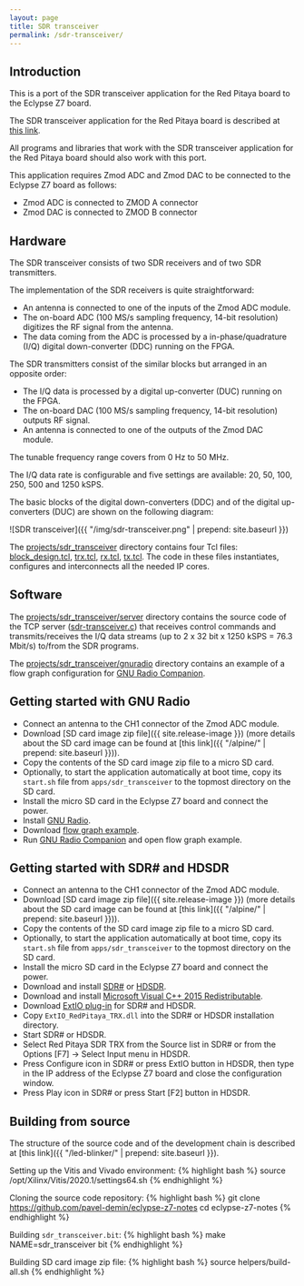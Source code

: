 ```yaml
---
layout: page
title: SDR transceiver
permalink: /sdr-transceiver/
---
```


Introduction
-----

This is a port of the SDR transceiver application for the Red Pitaya board to the Eclypse Z7 board.

The SDR transceiver application for the Red Pitaya board is described at [this link](http://pavel-demin.github.io/red-pitaya-notes/sdr-transceiver).

All programs and libraries that work with the SDR transceiver application for the Red Pitaya board should also work with this port.

This application requires Zmod ADC and Zmod DAC to be connected to the Eclypse Z7 board as follows:

 - Zmod ADC is connected to ZMOD A connector
 - Zmod DAC is connected to ZMOD B connector

Hardware
-----

The SDR transceiver consists of two SDR receivers and of two SDR transmitters.

The implementation of the SDR receivers is quite straightforward:

 - An antenna is connected to one of the inputs of the Zmod ADC module.
 - The on-board ADC (100 MS/s sampling frequency, 14-bit resolution) digitizes the RF signal from the antenna.
 - The data coming from the ADC is processed by a in-phase/quadrature (I/Q) digital down-converter (DDC) running on the FPGA.

The SDR transmitters consist of the similar blocks but arranged in an opposite order:

 - The I/Q data is processed by a digital up-converter (DUC) running on the FPGA.
 - The on-board DAC (100 MS/s sampling frequency, 14-bit resolution) outputs RF signal.
 - An antenna is connected to one of the outputs of the Zmod DAC module.

The tunable frequency range covers from 0 Hz to 50 MHz.

The I/Q data rate is configurable and five settings are available: 20, 50, 100, 250, 500 and 1250 kSPS.

The basic blocks of the digital down-converters (DDC) and of the digital up-converters (DUC) are shown on the following diagram:

![SDR transceiver]({{ "/img/sdr-transceiver.png" | prepend: site.baseurl }})

The [projects/sdr_transceiver](https://github.com/pavel-demin/eclypse-z7-notes/tree/master/projects/sdr_transceiver) directory contains four Tcl files: [block_design.tcl](https://github.com/pavel-demin/eclypse-z7-notes/blob/master/projects/sdr_transceiver/block_design.tcl), [trx.tcl](https://github.com/pavel-demin/eclypse-z7-notes/blob/master/projects/sdr_transceiver/trx.tcl), [rx.tcl](https://github.com/pavel-demin/eclypse-z7-notes/blob/master/projects/sdr_transceiver/rx.tcl), [tx.tcl](https://github.com/pavel-demin/eclypse-z7-notes/blob/master/projects/sdr_transceiver/tx.tcl). The code in these files instantiates, configures and interconnects all the needed IP cores.

Software
-----

The [projects/sdr_transceiver/server](https://github.com/pavel-demin/eclypse-z7-notes/tree/master/projects/sdr_transceiver/server) directory contains the source code of the TCP server ([sdr-transceiver.c](https://github.com/pavel-demin/eclypse-z7-notes/blob/master/projects/sdr_transceiver/server/sdr-transceiver.c)) that receives control commands and transmits/receives the I/Q data streams (up to 2 x 32 bit x 1250 kSPS = 76.3 Mbit/s) to/from the SDR programs.

The [projects/sdr_transceiver/gnuradio](https://github.com/pavel-demin/eclypse-z7-notes/tree/master/projects/sdr_transceiver/gnuradio) directory contains an example of a flow graph configuration for [GNU Radio Companion](https://wiki.gnuradio.org/index.php/GNURadioCompanion).

Getting started with GNU Radio
-----

 - Connect an antenna to the CH1 connector of the Zmod ADC module.
 - Download [SD card image zip file]({{ site.release-image }}) (more details about the SD card image can be found at [this link]({{ "/alpine/" | prepend: site.baseurl }})).
 - Copy the contents of the SD card image zip file to a micro SD card.
 - Optionally, to start the application automatically at boot time, copy its `start.sh` file from `apps/sdr_transceiver` to the topmost directory on the SD card.
 - Install the micro SD card in the Eclypse Z7 board and connect the power.
 - Install [GNU Radio](https://gnuradio.org).
 - Download [flow graph example](https://github.com/pavel-demin/eclypse-z7-notes/raw/master/projects/sdr_transceiver/gnuradio/trx_dual_template.grc).
 - Run [GNU Radio Companion](https://wiki.gnuradio.org/index.php/GNURadioCompanion) and open flow graph example.

Getting started with SDR# and HDSDR
-----

 - Connect an antenna to the CH1 connector of the Zmod ADC module.
 - Download [SD card image zip file]({{ site.release-image }}) (more details about the SD card image can be found at [this link]({{ "/alpine/" | prepend: site.baseurl }})).
 - Copy the contents of the SD card image zip file to a micro SD card.
 - Optionally, to start the application automatically at boot time, copy its `start.sh` file from `apps/sdr_transceiver` to the topmost directory on the SD card.
 - Install the micro SD card in the Eclypse Z7 board and connect the power.
 - Download and install [SDR#](https://www.dropbox.com/sh/5fy49wae6xwxa8a/AAAdAcU238cppWziK4xPRIADa/sdr/sdrsharp_v1.0.0.1361_with_plugins.zip?dl=1) or [HDSDR](http://www.hdsdr.de/).
 - Download and install [Microsoft Visual C++ 2015 Redistributable](https://www.microsoft.com/en-us/download/details.aspx?id=53587).
 - Download [ExtIO plug-in](https://www.dropbox.com/sh/5fy49wae6xwxa8a/AAABy8xWrv4wFFbkYfmVU6DGa/sdr/ExtIO_RedPitaya_TRX.dll?dl=1) for SDR# and HDSDR.
 - Copy `ExtIO_RedPitaya_TRX.dll` into the SDR# or HDSDR installation directory.
 - Start SDR# or HDSDR.
 - Select Red Pitaya SDR TRX from the Source list in SDR# or from the Options [F7] &rarr; Select Input menu in HDSDR.
 - Press Configure icon in SDR# or press ExtIO button in HDSDR, then type in the IP address of the Eclypse Z7 board and close the configuration window.
 - Press Play icon in SDR# or press Start [F2] button in HDSDR.

Building from source
-----

The structure of the source code and of the development chain is described at [this link]({{ "/led-blinker/" | prepend: site.baseurl }}).

Setting up the Vitis and Vivado environment:
{% highlight bash %}
source /opt/Xilinx/Vitis/2020.1/settings64.sh
{% endhighlight %}

Cloning the source code repository:
{% highlight bash %}
git clone https://github.com/pavel-demin/eclypse-z7-notes
cd eclypse-z7-notes
{% endhighlight %}

Building `sdr_transceiver.bit`:
{% highlight bash %}
make NAME=sdr_transceiver bit
{% endhighlight %}

Building SD card image zip file:
{% highlight bash %}
source helpers/build-all.sh
{% endhighlight %}
